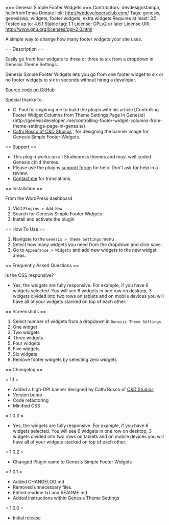 === Genesis Simple Footer Widgets ===
Contributors: devdesignstampa, hellofromTonya
Donate link: http://wpdevelopersclub.com/
Tags: genesis, genesiswp, widgets, footer widgets, extra widgets
Requires at least: 3.5
Tested up to: 4.6.1
Stable tag: 1.1
License: GPLv2 or later
License URI: http://www.gnu.org/licenses/gpl-2.0.html


A simple way to change how many footer widgets your site uses.


== Description ==

Easily go from four widgets to three or three to six from a dropdown in Genesis Theme Settings.

Genesis Simple Footer Widgets lets you go from one footer widget to six or no footer widgets to six in seconds without hiring a developer.


[Source code on GitHub](https://github.com/joe-dooley/genesis-simple-footer-widgets/)


Special thanks to:
* C. Paul for inspiring me to build the plugin with his article [Controlling Footer Widget Columns from Theme Settings Page in Genesis](http://genesisdeveloper
.me/controlling-footer-widget-columns-from-theme-settings-page-in-genesis/) .
* [Cathi Bosco of C&D Studios](http://www.canddstudios.com/) , for designing the banner image for Genesis Simple Footer Widgets.



== Support ==

* This plugin works on all Studiopress themes and most well coded Genesis child themes.
* Please use the plugins [support forum](https://wordpress.org/support/plugin/genesis-variable-footer-widgets) for help. Don't ask for help in a review.
* [Contact me](https://www.developingdesigns.com/contact-us/) for translations.



== Installation ==

From the WordPress dashboard
1. Visit `Plugins > Add New`
2. Search for Genesis Simple Footer Widgets
3. Install and activate the plugin



== How To Use ==

1. Navigate to the `Genesis > Theme Settings` menu
2. Select how many widgets you need from the dropdown and click save.
3. Go to `Appearance > Widgets` and add new widgets to the new widget areas.



== Frequently Asked Questions ==

Is the CSS responsive?

* Yes, the widgets are fully responsive. For example, if you have 6 widgets selected. You will see 6 widgets in one row on desktop, 3 widgets divided into
two rows on tablets and on mobile devices you will have all of your widgets stacked on top of each other.



== Screenshots ==

1. Select number of widgets from a dropdown in `Genesis Theme Settings`
2. One widget
3. Two widgets
4. Three widgets
5. Four widgets
6. Five widgets
7. Six widgets
8. Remove footer widgets by selecting zero widgets



== Changelog ==

= 1.1 =
* Added a high-DPI banner designed by Cathi Bosco of [C&D Studios](http://www.canddstudios.com/)
* Version bump
* Code refactoring
* Minified CSS

= 1.0.3 =
* Yes, the widgets are fully responsive. For example, if you have 6 widgets selected. You will see 6 widgets in one row on desktop, 3 widgets divided into
two rows on tablets and on mobile devices you will have all of your widgets stacked on top of each other.

= 1.0.2 =
* Changed Plugin name to Genesis Simple Footer Widgets

= 1.0.1 =
* Added CHANGELOG.md
* Removed unnecessary files.
* Edited readme.txt and README.md
* Added instructions within Genesis Theme Settings

= 1.0.0 =
* Initial release

